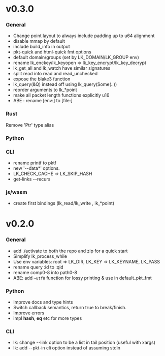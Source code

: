 # v0.3.0
### General

- Change point layout to always include padding up to u64 alignment
- disable mmap by default
- include build_info in output
- pkt-quick and html-quick fmt options
- default domain/groups (set by LK_DOMAIN/LK_GROUP env)
- rename lk_enckey/lk_keyopen => lk_key_encrypt/lk_key_decrypt
- lk_get_all and lk_watch have similar signatures
- split read into read and read_unchecked
- expose the blake3 function
- lk_query(&Q) instead off using lk_query(Some(..))
- reorder arguments to lk_*point
- make all packet length functions explicitly u16
- ABE : rename [env:] to [file:]

### Rust

Remove 'Ptr' type alias

### Python

### CLI
- rename printf to pktf
- new '--data*' options.
- LK_CHECK_CACHE => LK_SKIP_HASH
- get-links --recurs

### js/wasm
- create first bindings (lk_read/lk_write , lk_*point)

# v0.2.0
### General
- add ./activate to both the repo and zip for a quick start
- Simplify lk_process_while
- Use env variables: root => LK_DIR, LK_KEY => LK_KEYNAME, LK_PASS
- rename query :id to :qid
- rename comp0-8 into path0-8
- ABE: add `~utf8` function for lossy printing  & use in default_pkt_fmt
### Python
- Improve docs and type hints
- Switch callback semantics, return true to break/finish.
- Improve errors
- impl __hash__, __eq__ etc for more types
### CLI
- lk: change --link option to be a list in tail position (useful with xargs)
- lk: add --pkt-in cli option instead of assuming stdin
